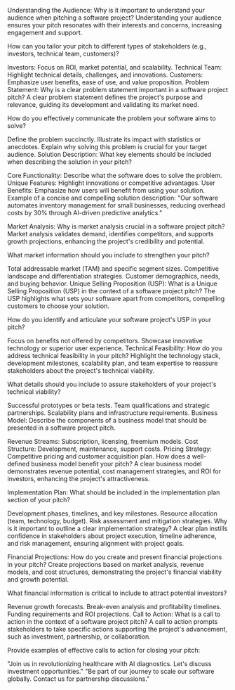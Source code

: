 Understanding the Audience:
Why is it important to understand your audience when pitching a software project?
Understanding your audience ensures your pitch resonates with their interests and concerns, increasing engagement and support.

How can you tailor your pitch to different types of stakeholders (e.g., investors, technical team, customers)?

Investors: Focus on ROI, market potential, and scalability.
Technical Team: Highlight technical details, challenges, and innovations.
Customers: Emphasize user benefits, ease of use, and value proposition.
Problem Statement:
Why is a clear problem statement important in a software project pitch?
A clear problem statement defines the project's purpose and relevance, guiding its development and validating its market need.

How do you effectively communicate the problem your software aims to solve?

Define the problem succinctly.
Illustrate its impact with statistics or anecdotes.
Explain why solving this problem is crucial for your target audience.
Solution Description:
What key elements should be included when describing the solution in your pitch?

Core Functionality: Describe what the software does to solve the problem.
Unique Features: Highlight innovations or competitive advantages.
User Benefits: Emphasize how users will benefit from using your solution.
Example of a concise and compelling solution description:
"Our software automates inventory management for small businesses, reducing overhead costs by 30% through AI-driven predictive analytics."

Market Analysis:
Why is market analysis crucial in a software project pitch?
Market analysis validates demand, identifies competitors, and supports growth projections, enhancing the project's credibility and potential.

What market information should you include to strengthen your pitch?

Total addressable market (TAM) and specific segment sizes.
Competitive landscape and differentiation strategies.
Customer demographics, needs, and buying behavior.
Unique Selling Proposition (USP):
What is a Unique Selling Proposition (USP) in the context of a software project pitch?
The USP highlights what sets your software apart from competitors, compelling customers to choose your solution.

How do you identify and articulate your software project's USP in your pitch?

Focus on benefits not offered by competitors.
Showcase innovative technology or superior user experience.
Technical Feasibility:
How do you address technical feasibility in your pitch?
Highlight the technology stack, development milestones, scalability plan, and team expertise to reassure stakeholders about the project's technical viability.

What details should you include to assure stakeholders of your project's technical viability?

Successful prototypes or beta tests.
Team qualifications and strategic partnerships.
Scalability plans and infrastructure requirements.
Business Model:
Describe the components of a business model that should be presented in a software project pitch.

Revenue Streams: Subscription, licensing, freemium models.
Cost Structure: Development, maintenance, support costs.
Pricing Strategy: Competitive pricing and customer acquisition plan.
How does a well-defined business model benefit your pitch?
A clear business model demonstrates revenue potential, cost management strategies, and ROI for investors, enhancing the project's attractiveness.

Implementation Plan:
What should be included in the implementation plan section of your pitch?

Development phases, timelines, and key milestones.
Resource allocation (team, technology, budget).
Risk assessment and mitigation strategies.
Why is it important to outline a clear implementation strategy?
A clear plan instills confidence in stakeholders about project execution, timeline adherence, and risk management, ensuring alignment with project goals.

Financial Projections:
How do you create and present financial projections in your pitch?
Create projections based on market analysis, revenue models, and cost structures, demonstrating the project's financial viability and growth potential.

What financial information is critical to include to attract potential investors?

Revenue growth forecasts.
Break-even analysis and profitability timelines.
Funding requirements and ROI projections.
Call to Action:
What is a call to action in the context of a software project pitch?
A call to action prompts stakeholders to take specific actions supporting the project's advancement, such as investment, partnership, or collaboration.

Provide examples of effective calls to action for closing your pitch:

"Join us in revolutionizing healthcare with AI diagnostics. Let's discuss investment opportunities."
"Be part of our journey to scale our software globally. Contact us for partnership discussions."
